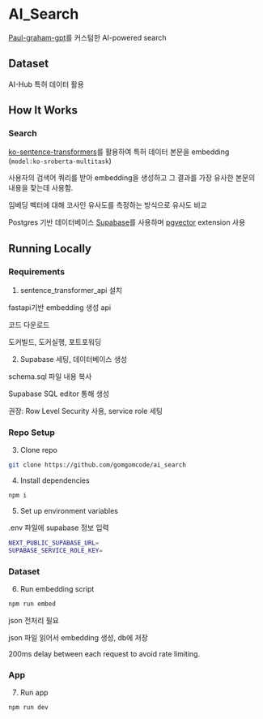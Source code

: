 # AI_Search

[Paul-graham-gpt](https://github.com/mckaywrigley/paul-graham-gpt)를 커스텀한 AI-powered search


## Dataset

AI-Hub 특허 데이터 활용

## How It Works

### Search

[ko-sentence-transformers](https://github.com/jhgan00/ko-sentence-transformers)를 활용하여 특허 데이터 본문을 embedding (`model:ko-sroberta-multitask`)

사용자의 검색어 쿼리를 받아 embedding을 생성하고 그 결과를 가장 유사한 본문의 내용을 찾는데 사용함.

임베딩 벡터에 대해 코사인 유사도를 측정하는 방식으로 유사도 비교

Postgres 기반 데이터베이스 [Supabase](https://supabase.com/)를 사용하며 [pgvector](https://github.com/pgvector/pgvector) extension 사용

## Running Locally

### Requirements

1. sentence_transformer_api 설치

fastapi기반 embedding 생성 api

코드 다운로드

도커빌드, 도커실행, 포트포워딩


2. Supabase 세팅, 데이터베이스 생성

schema.sql 파일 내용 복사

Supabase SQL editor 통해 생성

권장: Row Level Security 사용, service role 세팅


### Repo Setup

3. Clone repo

```bash
git clone https://github.com/gomgomcode/ai_search
```


4. Install dependencies

```bash
npm i
```


5. Set up environment variables

.env 파일에 supabase 정보 입력

```bash
NEXT_PUBLIC_SUPABASE_URL=
SUPABASE_SERVICE_ROLE_KEY=
```

### Dataset

6. Run embedding script

```bash
npm run embed
```

json 전처리 필요

json 파일 읽어서 embedding 생성, db에 저장

200ms delay between each request to avoid rate limiting.


### App

7. Run app

```bash
npm run dev
```
